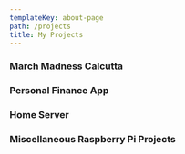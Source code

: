 ```yaml
---
templateKey: about-page
path: /projects
title: My Projects
---
```

### March Madness Calcutta


### Personal Finance App


### Home Server


### Miscellaneous Raspberry Pi Projects

